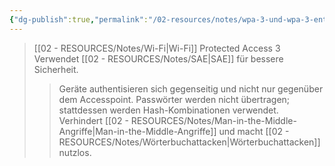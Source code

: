 ```yaml
---
{"dg-publish":true,"permalink":"/02-resources/notes/wpa-3-und-wpa-3-enterprise/","tags":["informatik/netzwerk/wifi","kryptografie/wifi","sicherheit/it-sicherheit"],"noteIcon":"","updated":"2025-09-27T01:32:44.898+02:00"}
---
```


> [[02 - RESOURCES/Notes/Wi-Fi\|Wi-Fi]] Protected Access 3 Verwendet [[02 - RESOURCES/Notes/SAE\|SAE]] für bessere Sicherheit.
> 
> > Geräte authentisieren sich gegenseitig und nicht nur gegenüber dem Accesspoint. Passwörter werden nicht übertragen; stattdessen werden Hash-Kombinationen verwendet. Verhindert [[02 - RESOURCES/Notes/Man-in-the-Middle-Angriffe\|Man-in-the-Middle-Angriffe]] und macht [[02 - RESOURCES/Notes/Wörterbuchattacken\|Wörterbuchattacken]] nutzlos.
